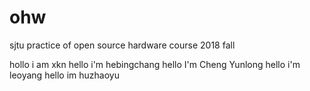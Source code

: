 # ohw
sjtu practice of open source hardware course 2018 fall

hollo i am xkn
hello i'm hebingchang
hello I'm Cheng Yunlong
hello i'm leoyang
hello im huzhaoyu
